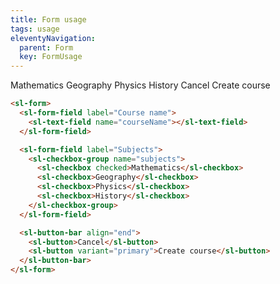 ```yaml
---
title: Form usage
tags: usage
eleventyNavigation:
  parent: Form
  key: FormUsage
---
```


<section class="no-heading">

<div class="ds-example">

  <sl-form>
    <sl-form-field label="Course name">
      <sl-text-field name="courseName"></sl-text-field>
    </sl-form-field>
    <sl-form-field label="Subjects">
      <sl-checkbox-group name="subjects">
        <sl-checkbox>Mathematics</sl-checkbox>
        <sl-checkbox>Geography</sl-checkbox>
        <sl-checkbox>Physics</sl-checkbox>
        <sl-checkbox>History</sl-checkbox>
      </sl-checkbox-group>
    </sl-form-field>
    <sl-button-bar align="end">
      <sl-button>Cancel</sl-button>
      <sl-button variant="primary">Create course</sl-button>
    </sl-button-bar>
  </sl-form>

</div>

<div class="ds-code">

  ```html
  <sl-form>
    <sl-form-field label="Course name">
      <sl-text-field name="courseName"></sl-text-field>
    </sl-form-field>

    <sl-form-field label="Subjects">
      <sl-checkbox-group name="subjects">
        <sl-checkbox checked>Mathematics</sl-checkbox>
        <sl-checkbox>Geography</sl-checkbox>
        <sl-checkbox>Physics</sl-checkbox>
        <sl-checkbox>History</sl-checkbox>
      </sl-checkbox-group>
    </sl-form-field>

    <sl-button-bar align="end">
      <sl-button>Cancel</sl-button>
      <sl-button variant="primary">Create course</sl-button>
    </sl-button-bar>
  </sl-form>
  ```

</div>

</section>
